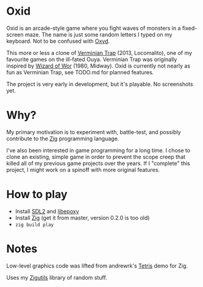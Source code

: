 # Oxid
Oxid is an arcade-style game where you fight waves of monsters in a fixed-screen maze. The name is just some random letters I typed on my keyboard. Not to be confused with [Oxyd](https://en.wikipedia.org/wiki/Oxyd).

This more or less a clone of [Verminian Trap](http://locomalito.com/verminian_trap.php) (2013, Locomalito), one of my favourite games on the ill-fated Ouya. Verminian Trap was originally inspired by [Wizard of Wor](https://en.wikipedia.org/wiki/Wizard_of_Wor) (1980, Midway). Oxid is currently not nearly as fun as Verminian Trap, see TODO.md for planned features.

The project is very early in development, but it's playable. No screenshots yet.

# Why?
My primary motivation is to experiment with, battle-test, and possibly contribute to the [Zig](https://ziglang.org) programming language.

I've also been interested in game programming for a long time. I chose to clone an existing, simple game in order to prevent the scope creep that killed all of my previous game projects over the years. If I "complete" this project, I might work on a spinoff with more original features.

# How to play
* Install [SDL2](https://www.libsdl.org/) and [libepoxy](https://github.com/anholt/libepoxy)
* Install [Zig](https://ziglang.org/download/) (get it from master, version 0.2.0 is too old)
* `zig build play`

# Notes
Low-level graphics code was lifted from andrewrk's [Tetris](https://github.com/andrewrk/tetris) demo for Zig.

Uses my [Zigutils](https://github.com/dbandstra/zigutils) library of random stuff.
